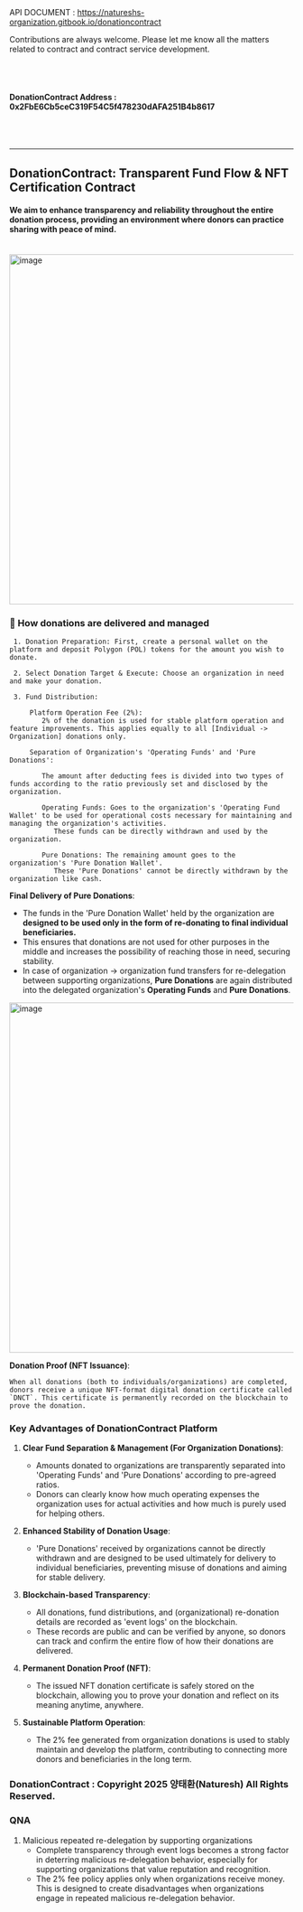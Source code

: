 <br><br>
API DOCUMENT : https://natureshs-organization.gitbook.io/donationcontract

Contributions are always welcome. 
Please let me know all the matters related to contract and contract service development.

<br><br>

#### DonationContract Address : 0x2FbE6Cb5ceC319F54C5f478230dAFA251B4b8617

<br><br>

---
## DonationContract: Transparent Fund Flow & NFT Certification Contract
#### We aim to enhance transparency and reliability throughout the entire donation process, providing an environment where donors can practice sharing with peace of mind.

<br>

<img width="620" alt="image" src="https://github.com/user-attachments/assets/72aa248c-698f-4221-8094-534f867a5837" />

### 💸 How donations are delivered and managed

     1. Donation Preparation: First, create a personal wallet on the platform and deposit Polygon (POL) tokens for the amount you wish to donate.
     
     2. Select Donation Target & Execute: Choose an organization in need and make your donation.
     
     3. Fund Distribution:
     
         Platform Operation Fee (2%): 
            2% of the donation is used for stable platform operation and feature improvements. This applies equally to all [Individual -> Organization] donations only.
            
         Separation of Organization's 'Operating Funds' and 'Pure Donations':
         
            The amount after deducting fees is divided into two types of funds according to the ratio previously set and disclosed by the organization.
            
            Operating Funds: Goes to the organization's 'Operating Fund Wallet' to be used for operational costs necessary for maintaining and managing the organization's activities. 
               These funds can be directly withdrawn and used by the organization.
               
            Pure Donations: The remaining amount goes to the organization's 'Pure Donation Wallet'. 
               These 'Pure Donations' cannot be directly withdrawn by the organization like cash.

**Final Delivery of Pure Donations**:
   *   The funds in the 'Pure Donation Wallet' held by the organization are **designed to be used only in the form of re-donating to final individual beneficiaries.**
   *   This ensures that donations are not used for other purposes in the middle and increases the possibility of reaching those in need, securing stability.
   *   In case of organization -> organization fund transfers for re-delegation between supporting organizations, **Pure Donations** are again distributed into the delegated organization's **Operating Funds** and **Pure Donations**.

<img width="620" alt="image" src="https://github.com/user-attachments/assets/0ab1fd8c-c491-4cbd-a964-4a57daac65f7" />


**Donation Proof (NFT Issuance)**:

    When all donations (both to individuals/organizations) are completed, donors receive a unique NFT-format digital donation certificate called `DNCT`. This certificate is permanently recorded on the blockchain to prove the donation.

### Key Advantages of DonationContract Platform

1.  **Clear Fund Separation & Management (For Organization Donations)**:
    *   Amounts donated to organizations are transparently separated into 'Operating Funds' and 'Pure Donations' according to pre-agreed ratios.
    *   Donors can clearly know how much operating expenses the organization uses for actual activities and how much is purely used for helping others.

2.  **Enhanced Stability of Donation Usage**:
    *   'Pure Donations' received by organizations cannot be directly withdrawn and are designed to be used ultimately for delivery to individual beneficiaries, preventing misuse of donations and aiming for stable delivery.

3.  **Blockchain-based Transparency**:
    *   All donations, fund distributions, and (organizational) re-donation details are recorded as 'event logs' on the blockchain.
    *   These records are public and can be verified by anyone, so donors can track and confirm the entire flow of how their donations are delivered.

4.  **Permanent Donation Proof (NFT)**:
    *   The issued NFT donation certificate is safely stored on the blockchain, allowing you to prove your donation and reflect on its meaning anytime, anywhere.

5.  **Sustainable Platform Operation**:
    *   The 2% fee generated from organization donations is used to stably maintain and develop the platform, contributing to connecting more donors and beneficiaries in the long term.



### DonationContract : Copyright 2025 양태환(Naturesh) All Rights Reserved.


### QNA

1. Malicious repeated re-delegation by supporting organizations
    * Complete transparency through event logs becomes a strong factor in deterring malicious re-delegation behavior, especially for supporting organizations that value reputation and recognition.
    * The 2% fee policy applies only when organizations receive money. This is designed to create disadvantages when organizations engage in repeated malicious re-delegation behavior.
